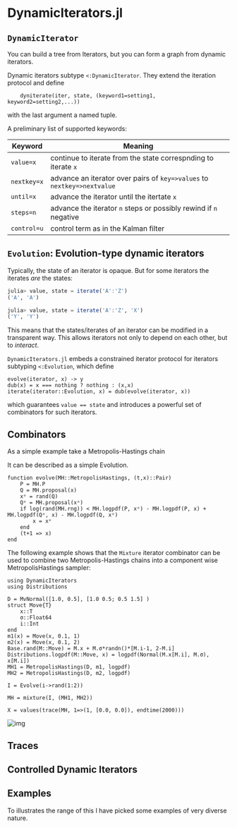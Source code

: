 # DynamicIterators.jl

## `DynamicIterator`
You can build a tree from Iterators, but you can form a graph from dynamic iterators.

Dynamic iterators subtype `<:DynamicIterator`. They extend the iteration protocol and define
```
    dyniterate(iter, state, (keyword1=setting1, keyword2=setting2,...))
```
with the last argument a named tuple.

A preliminary list of supported keywords:

Keyword      | Meaning
-------------|--------------------
`value=x`    | continue to iterate from the state correspnding to iterate `x`
`nextkey=x`  | advance an iterator over pairs of `key=>values` to `nextkey=>nextvalue`
`until=x`    | advance the iterator until the itertate `x`
`steps=n`    | advance the iterator `n` steps or possibly rewind if `n` negative
`control=u`  | control term as in the Kalman filter


## `Evolution`: Evolution-type dynamic iterators
Typically, the state of an iterator is opaque. But for some iterators
the iterates *are* the states:

```julia
julia> value, state = iterate('A':'Z')
('A', 'A')

julia> value, state = iterate('A':'Z', 'X')
('Y', 'Y')
```

This means that the states/iterates of an iterator can be modified in a
transparent way. This allows iterators not only to depend on each other, but to
*interact*.

`DynamicIterators.jl` embeds a constrained iterator protocol for
iterators subtyping `<:Evolution`, which define
```
evolve(iterator, x) -> y
dub(x) = x === nothing ? nothing : (x,x)
iterate(iterator::Evolution, x) = dub(evolve(iterator, x))
```

which guarantees `value == state` and introduces a powerful set of combinators
for such iterators.

## Combinators

As a simple example take a Metropolis-Hastings chain

It can be described as a simple Evolution.
```
function evolve(MH::MetropolisHastings, (t,x)::Pair)
    P = MH.P
    Q = MH.proposal(x)
    xᵒ = rand(Q)
    Qᵒ = MH.proposal(xᵒ)
    if log(rand(MH.rng)) < MH.logpdf(P, xᵒ) - MH.logpdf(P, x) + MH.logpdf(Qᵒ, x) - MH.logpdf(Q, xᵒ)
        x = xᵒ
    end
    (t+1 => x)
end
```

The following example shows that the `Mixture` iterator combinator can be used to combine two Metropolis-Hastings chains into a component wise MetropolisHastings sampler:

```
using DynamicIterators
using Distributions

D = MvNormal([1.0, 0.5], [1.0 0.5; 0.5 1.5] )
struct Move{T}
    x::T
    σ::Float64
    i::Int
end
m1(x) = Move(x, 0.1, 1)
m2(x) = Move(x, 0.1, 2)
Base.rand(M::Move) = M.x + M.σ*randn()*[M.i-1, 2-M.i]
Distributions.logpdf(M::Move, x) = logpdf(Normal(M.x[M.i], M.σ), x[M.i])
MH1 = MetropolisHastings(D, m1, logpdf)
MH2 = MetropolisHastings(D, m2, logpdf)

I = Evolve(i->rand(1:2))

MH = mixture(I, (MH1, MH2))

X = values(trace(MH, 1=>(1, [0.0, 0.0]), endtime(2000)))
```

![img](https://raw.githubusercontent.com/mschauer/DynamicIterators.jl/master/asset/mh.png)


## Traces

## Controlled Dynamic Iterators


## Examples

To illustrates the range of this I have picked some examples of very diverse nature.
